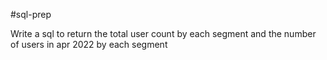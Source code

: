 #sql-prep

Write a sql to return the total user count by each segment and the number of users in apr 2022 by each segment